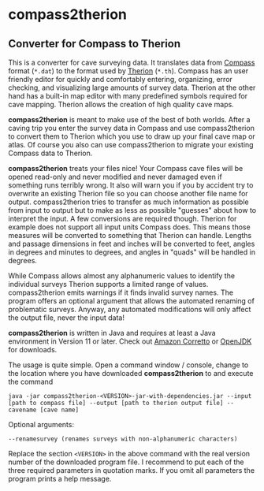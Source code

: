 # compass2therion
## Converter for Compass to Therion

This is a converter for cave surveying data. It translates data from [Compass](https://www.fountainware.com/compass/) format (`*.dat`) to the format used by [Therion](https://therion.speleo.sk/) (`*.th`).
Compass has an user friendly editor for quickly and comfortably entering, organizing, error checking, and visualizing large amounts of survey data. Therion at the other hand has a built-in map editor with many predefined symbols required for cave mapping. Therion allows the creation of high quality cave maps.

**compass2therion** is meant to make use of the best of both worlds. After a caving trip you enter the survey data in Compass and use compass2therion to convert them to Therion which you use to draw up your final cave map or atlas. Of course you also can use compass2therion to migrate your existing Compass data to Therion.

**compass2therion** treats your files nice! Your Compass cave files will be opened read-only and never modified and never damaged even if something runs terribly wrong. It also will warn you if you by accident try to overwrite an existing Therion file so you can choose another file name for output. compass2therion tries to transfer as much information as possible from input to output but to make as less as possible "guesses" about how to interpret the input. A few conversions are required though. Therion for example does not support all input units Compass does. This means those measures will be converted to something that Therion can handle. Lengths and passage dimensions in feet and inches will be converted to feet, angles in degrees and minutes to degrees, and angles in "quads" will be handled in degrees.

While Compass allows almost any alphanumeric values to identify the individual surveys Therion supports a limited range of values. compass2therion emits warnings if it finds invalid survey names. The program offers an optional argument that allows the automated renaming of problematic surveys. Anyway, any automated modifications will only affect the output file, never the input data!

**compass2therion** is written in Java and requires at least a Java environment in Version 11 or later. Check out [Amazon Corretto](https://docs.aws.amazon.com/corretto/latest/corretto-11-ug/downloads-list.html) or [OpenJDK](https://adoptium.net/?variant=openjdk11) for downloads. 

The usage is quite simple. Open a command window / console, change to the location where you have downloaded **compass2therion** to and execute the command 

`java -jar compass2therion-<VERSION>-jar-with-dependencies.jar --input [path to compass file] --output [path to therion output file] --cavename [cave name]`

Optional arguments:

`--renamesurvey (renames surveys with non-alphanumeric characters)`

Replace the section `<VERSION>` in the above command with the real version number of the downloaded program file. I recommend to put each of the three required parameters in quotation marks. If you omit all parameters the program prints a help message.
